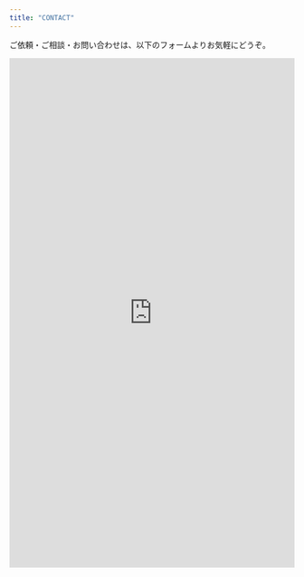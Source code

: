 ```yaml
---
title: "CONTACT"
---
```


ご依頼・ご相談・お問い合わせは、以下のフォームよりお気軽にどうぞ。

<iframe
  src="https://docs.google.com/forms/d/e/1FAIpQLSfBYQDLj0NxD3cmzKo8Bh6rVmYmNZUb0ResJj5oqLUUf3Zerg/viewform?embedded=true"
  width="100%" height="900" frameborder="0" marginheight="0" marginwidth="0">
  読み込んでいます…
</iframe>
